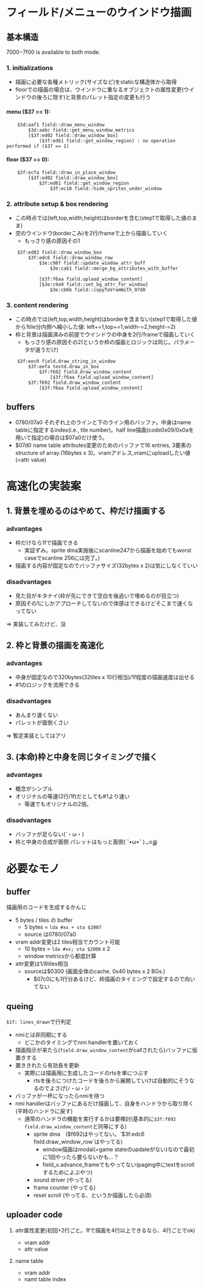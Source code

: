 # フィールド/メニューのウインドウ描画
## 基本構造
$7000-$7f00 is available to both mode.

### 1. initializations
-   描画に必要な各種メトリック(サイズなど)をstaticな構造体から取得
-   floorでの描画の場合は、ウインドウに重なるオブジェクトの属性変更(ウインドウの後ろに隠す)と背景のパレット指定の変更も行う
#### menu ($37 == 1):
```
    $3d:aaf1 field::draw_menu_window
        $3d:aabc field::get_menu_window_metrics
        [$3f:ed02 field::draw_window_box]
            ($3f:ed61 field::get_window_region) : no operation performed if ($37 == 1)
```

#### floor ($37 == 0):
```
    $3f:ecfa field::draw_in_place_window
        [$3f:ed02 field::draw_window_box]
            $3f:ed61 field::get_window_region
                $3f:ec18 field::hide_sprites_under_window
```

### 2. attribute setup & box rendering
-   この時点では(left,top,width,height)はborderを含む(step1で取得した値のまま)
-   空のウインドウ(borderこみ)を2行/frameで上から描画していく
    +   もっさり感の原因その1
```
    $3f:ed02 field::draw_window_box
        $3f:edc6 field::draw_window_row
            $3e:c98f field::update_window_attr_buff
                $3e:cab1 field::merge_bg_attributes_with_buffer

            [$3f:f6aa field.upload_window_content]
            [$3e:c9a9 field::set_bg_attr_for_window]
                $3e:cb6b field::copyToVramWith_07d0
```

### 3. content rendering
-   この時点では(left,top,width,height)はborderを含まない(step1で取得した値から1tile分内側へ縮小した値: left+=1,top+=1,width-=2,height-=2)
-   枠と背景は描画済みの前提でウインドウの中身を2行/frameで描画していく
    +   もっさり感の原因その2(というか枠の描画とロジックは同じ。パラメータが違うだけ)
```
    $3f:eec0 field.draw_string_in_window
        $3f:eefa textd.draw_in_box
            $3f:f692 field.draw_window_content
                [$3f:f6aa field.upload_window_content]
        $3f:f692 field.draw_window_content
            [$3f:f6aa field.upload_window_content]
```

## buffers
-   $0780/$07a0 それぞれ上のラインと下のライン用のバッファ。中身はname tableに指定するindex(i.e., tile number)。half line描画(code0x09/0x0aを用いて指定)の場合は$07a0だけ使う。
-   $07d0 name table attributes変更のためのバッファで16 entries, 3要素のstructure of array.(16bytes x 3)。vramアドレス,vramにuploadしたい値(=attr value)

# 高速化の実装案
## 1. 背景を埋めるのはやめて、枠だけ描画する
### advantages
-   枠だけなら1fで描画できる
    - 実証ずみ。sprite dma実施後にscanline247から描画を始めてもworst caseでscanline 256には完了。)
-   描画する内容が固定なのでバッファサイズ(32bytes x 2)は気にしなくていい
### disadvantages
-   見た目がキタナイ(枠が先にできて空白を後追いで埋めるのが目立つ)
-   原因その1にしかアプローチしてないので体感はできるけどそこまで速くなってない

⇒ 実装してみたけど、没

## 2. 枠と背景の描画を高速化
### advantages
-   中身が固定なので320bytes(32tiles x 10行相当)/1f程度の描画速度は出せる
-   #1のロジックを流用できる

### disadvantages
-   あんまり速くない
-   パレットが面倒くさい

⇒ 暫定実装としてはアリ

## 3. (本命)枠と中身を同じタイミングで描く
### advantages
-   概念がシンプル
-   オリジナルの等速(2行/1f)だとしても#1より速い
    - 等速でもオリジナルの2倍。

### disadvantages
-   バッファが足らない(´・ω・)
-   枠と中身の合成が面倒 パレットはもっと面倒( ˘•ω•˘ ).｡oஇ

# 必要なモノ
## buffer
描画用のコードを生成するかんじ
- 5 bytes / tiles の buffer
    - 5 bytes = `lda #xx + sta $2007`
    - source は$0780/$07a0
- vram addr変更は2 tiles相当でカウント可能
    - 10 bytes = `lda #xx; sta $2006` x 2
    - window metricsから都度計算
- attr変更は1/8tiles相当
    - sourceは$0300 (画面全体のcache. 0x40 bytes x 2 BGs.)
        - $07c0にも1行分あるけど、枠描画のタイミングで設定するので向いてない

## queing
`$1f: lines_drawn`で行判定

- nmiとは非同期にする
    - どこかのタイミングでnmi handlerを置いておく
- 描画指示が来たら(`field.draw_window_content`がcallされたら)バッファに仮置きする
- 置ききれたら有効長を更新
    - 実際には描画用に生成したコードのrtsを単につぶす
        - rtsを後ろにつけたコードを後ろから展開していけば自動的にそうなるのでよさげ(ﾉ・ω・)ﾉ
- バッファが一杯になったらnmiを待つ
- nmi handlerはバッファにあるだけ描画して、自身をハンドラから取り除く(平時のハンドラに戻す)
    - 通常のハンドラの機能を実行するかは要検討(基本的に`$3f:f692 field.draw_window_content`と同等にする)
        - sprite dma　($f692はやってない。`$3f:edc6 field.draw_window_row`はやってる)
            - window描画はmodal(=game stateのupdateがない)なので最初に1回やったら要らないかも…？
            - field_x.advance_frameでもやってない(paging中にtextをscrollするためによぶやつ)
        - sound driver (やってる)
        - frame counter (やってる)
        - reset scroll (やってる、というか描画したら必須)

## uploader code
1. attr属性変更(初回+2行ごと。1fで描画を4行以上できるなら、4行ごとでok)
    - vram addr
    - attr value

2. name table
    - vram addr
    - namt table index
